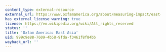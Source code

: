 ```yaml
---
content_type: external-resource
external_url: https://www.oxfamamerica.org/about/measuring-impact/east-asia-communities-affected-by-mining-and-drilling/
has_external_license_warning: true
license: https://en.wikipedia.org/wiki/All_rights_reserved
status: ''
title: 'Oxfam America: East Asia'
uid: 999c9e88-7609-4b58-9fda-f3461f8f84bb
wayback_url: ''
---
```

